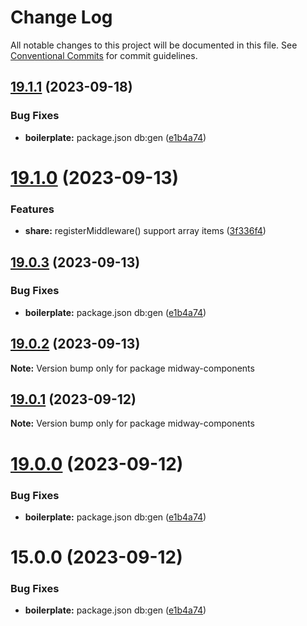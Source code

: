 # Change Log

All notable changes to this project will be documented in this file.
See [Conventional Commits](https://conventionalcommits.org) for commit guidelines.

## [19.1.1](https://github.com/waitingsong/midway-components/compare/v19.1.0...v19.1.1) (2023-09-18)


### Bug Fixes

* **boilerplate:** package.json db:gen ([e1b4a74](https://github.com/waitingsong/midway-components/commit/e1b4a744f58ce710add2edc9f5878f96b69d1009))





# [19.1.0](https://github.com/waitingsong/midway-components/compare/v19.0.3...v19.1.0) (2023-09-13)


### Features

* **share:** registerMiddleware() support array items ([3f336f4](https://github.com/waitingsong/midway-components/commit/3f336f4c62287acc1cc583ade2e16ca78b749961))





## [19.0.3](https://github.com/waitingsong/midway-components/compare/v19.0.2...v19.0.3) (2023-09-13)


### Bug Fixes

* **boilerplate:** package.json db:gen ([e1b4a74](https://github.com/waitingsong/midway-components/commit/e1b4a744f58ce710add2edc9f5878f96b69d1009))





## [19.0.2](https://github.com/waitingsong/midway-components/compare/v19.0.1...v19.0.2) (2023-09-13)

**Note:** Version bump only for package midway-components





## [19.0.1](https://github.com/waitingsong/midway-components/compare/v19.0.0...v19.0.1) (2023-09-12)

**Note:** Version bump only for package midway-components





# [19.0.0](https://github.com/waitingsong/midway-components/compare/v15.0.0...v19.0.0) (2023-09-12)


### Bug Fixes

* **boilerplate:** package.json db:gen ([e1b4a74](https://github.com/waitingsong/midway-components/commit/e1b4a744f58ce710add2edc9f5878f96b69d1009))





# 15.0.0 (2023-09-12)


### Bug Fixes

* **boilerplate:** package.json db:gen ([e1b4a74](https://github.com/waitingsong/midway-components/commit/e1b4a744f58ce710add2edc9f5878f96b69d1009))
